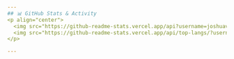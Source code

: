 ```yaml
---
## 📊 GitHub Stats & Activity
<p align="center">
  <img src="https://github-readme-stats.vercel.app/api?username=joshuavillanueva12&show_icons=true&theme=tokyonight" height="150"/>
  <img src="https://github-readme-stats.vercel.app/api/top-langs/?username=joshuavillanueva12&layout=compact&theme=tokyonight" height="150"/>
</p>

---
```

